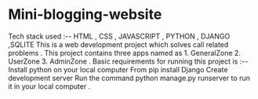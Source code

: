 # Mini-blogging-website
Tech stack used :-- HTML , CSS , JAVASCRIPT , PYTHON , DJANGO ,SQLITE
This is a web development project which solves call related problems . This project contains three apps named as 1. GeneralZone 2. UserZone 3. AdminZone .
Basic requirements for running this project is :--
Install python on your local computer 
From pip install Django 
Create development server
Run the command python manage.py runserver to run it in your local computer .
